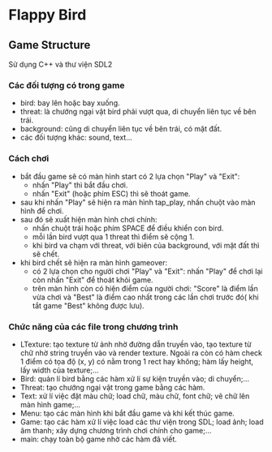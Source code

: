 # Flappy Bird 

## Game Structure

Sử dụng C++ và thư viện SDL2

### Các đối tượng có trong game
* bird: bay lên hoặc bay xuống.
* threat: là chướng ngại vật bird phải vượt qua, di chuyển liên tục về bên trái.
* background: cũng di chuyển liên tục về bên trái, có mặt đất.
* các đối tượng khác: sound, text...

### Cách chơi
* bắt đầu game sẽ có màn hình start có 2 lựa chọn "Play" và "Exit":
    * nhấn "Play" thì bắt đầu chơi.
    * nhấn "Exit" (hoặc phím ESC) thì sẽ thoát game.
* sau khi nhấn "Play" sẽ hiện ra màn hình tap_play, nhấn chuột vào màn hình để chơi.
* sau đó sẽ xuất hiện màn hình chơi chính:
    * nhấn chuột trái hoặc phím SPACE để điều khiển con bird.
    * mỗi lần bird vượt qua 1 threat thì điểm sẽ cộng 1.
    * khi bird va chạm với threat, với biên của background, với mặt đất thì sẽ chết.
* khi bird chết sẽ hiện ra màn hình gameover:
    * có 2 lựa chọn cho người chơi "Play" và "Exit": nhấn "Play" để chơi lại còn nhấn "Exit" để thoát khỏi game.
    * trên màn hình còn có hiện điểm của người chơi: "Score" là điểm lần vừa chơi và "Best" là điểm cao nhất trong các lần chơi trước đó( khi tắt game "Best" không được lưu).
    
### Chức năng của các file trong chương trình
* LTexture: tạo texture từ ảnh nhờ đường dẫn truyền vào, tạo texture từ chữ nhờ string truyền vào và render texture. Ngoài ra còn có hàm check 1 điểm có tọa độ (x, y) có nằm trong 1 rect hay không; hàm lấy height, lấy width của texture;...
* Bird: quản lí bird bằng các hàm xử lí sự kiện truyền vào; di chuyển;...
* Threat: tạo chướng ngại vật trong game bằng các hàm.
* Text: xử lí việc đặt màu chữ; load chữ, màu chữ, font chữ; vẽ chữ lên màn hình game;...
* Menu: tạo các màn hình khi bắt đầu game và khi kết thúc game.
* Game: tạo các hàm xử lí việc load các thư viện trong SDL; load ảnh; load âm thanh; xây dựng chương trình chơi chính cho game;...
* main: chạy toàn bộ game nhờ các hàm đã viết.

